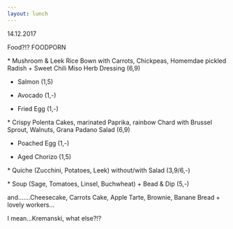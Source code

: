 ```yaml
---
layout: lunch
---
```



14.12.2017

Food?!? FOODPORN

\* Mushroom & Leek Rice Bown with Carrots, Chickpeas, Homemdae pickled Radish + Sweet Chili Miso Herb Dressing (6,9)

+ Salmon (1,5)

+ Avocado (1,-)

+ Fried Egg (1,-)

\* Crispy Polenta Cakes, marinated Paprika, rainbow Chard with Brussel Sprout, Walnuts, Grana Padano Salad (6,9)

+ Poached Egg (1,-)

+ Aged Chorizo (1,5)

\* Quiche (Zucchini, Potatoes, Leek) without/with Salad (3,9/6,-)

\* Soup (Sage, Tomatoes, Linsel, Buchwheat) + Bead & Dip (5,-)

and.......Cheesecake, Carrots Cake, Apple Tarte, Brownie, Banane Bread + lovely workers...

I mean...Kremanski, what else?!?